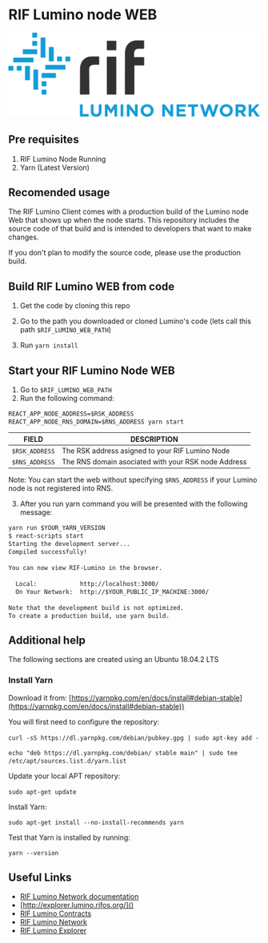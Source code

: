 # RIF Lumino node WEB

![Lumino Network](Lumino.png?raw=true "RIF Lumino Network")


## Pre requisites

1. RIF Lumino Node Running
2. Yarn (Latest Version)

## Recomended usage

The RIF Lumino Client comes with a production build of the Lumino node Web that shows up when the node starts. This repository includes the source code of that build and is intended to developers that want to make changes. 

If you don't plan to modify the source code, please use the production build.



## Build RIF Lumino WEB from code

1. Get the code by cloning this repo
2. Go to the path you downloaded or cloned Lumino's code (lets call this path `$RIF_LUMINO_WEB_PATH`)

3. Run ```yarn install```

## Start your RIF Lumino Node WEB

1. Go to `$RIF_LUMINO_WEB_PATH`
2. Run the following command:

```
REACT_APP_NODE_ADDRESS=$RSK_ADDRESS REACT_APP_NODE_RNS_DOMAIN=$RNS_ADDRESS yarn start
```

| FIELD                                   | DESCRIPTION                                                                |
|-----------------------------------------|----------------------------------------------------------------------------|
| `$RSK_ADDRESS`                          | The RSK address asigned to your RIF Lumino Node                                                  |
| `$RNS_ADDRESS`                           | The RNS domain asociated with your RSK node Address                                     |

Note: You can start the web without specifying `$RNS_ADDRESS` if your Lumino node is not registered into RNS. 


3.  After you run yarn command you will be presented with the following message:

```
yarn run $YOUR_YARN_VERSION
$ react-scripts start
Starting the development server...
Compiled successfully!

You can now view RIF-Lumino in the browser.

  Local:            http://localhost:3000/
  On Your Network:  http://$YOUR_PUBLIC_IP_MACHINE:3000/

Note that the development build is not optimized.
To create a production build, use yarn build.
```


## Additional help

The following sections are created using an Ubuntu 18.04.2 LTS


### Install Yarn

Download it from: [https://yarnpkg.com/en/docs/install#debian-stable](https://yarnpkg.com/en/docs/install#debian-stable))

You will first need to configure the repository:

``` curl -sS https://dl.yarnpkg.com/debian/pubkey.gpg | sudo apt-key add - ```
```
echo "deb https://dl.yarnpkg.com/debian/ stable main" | sudo tee /etc/apt/sources.list.d/yarn.list
```

Update your local APT repository:

```sudo apt-get update```

Install Yarn:

``````
sudo apt-get install --no-install-recommends yarn
``````

Test that Yarn is installed by running:

```
yarn --version
```

## Useful Links

* [RIF Lumino Network documentation](https://www.rifos.org/rif-lumino-network/)
* [http://explorer.lumino.rifos.org/]()
* [RIF Lumino Contracts](https://github.com/rsksmart/lumino-contracts) 
* [RIF Lumino Network](https://github.com/rsksmart/lumino) 
* [RIF Lumino Explorer](https://github.com/rsksmart/lumino-explorer) 
